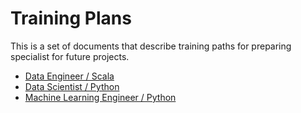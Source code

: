 # Training Plans

This is a set of documents that describe training paths for preparing specialist for future projects.

* [Data Engineer / Scala](de-scala.md)
* [Data Scientist / Python](ds-python.md)
* [Machine Learning Engineer / Python](mle-python.md)
